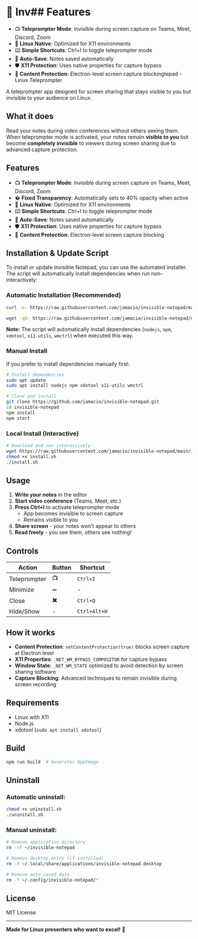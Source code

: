 # 🐧 Inv## Features

- 📺 **Teleprompter Mode**: Invisible during screen capture on Teams, Meet, Discord, Zoom
- 🐧 **Linux Native**: Optimized for X11 environments
- ⌨️ **Simple Shortcuts**: Ctrl+I to toggle teleprompter mode
- 💾 **Auto-Save**: Notes saved automatically
- 🛡️ **X11 Protection**: Uses native properties for capture bypass
- 🎯 **Content Protection**: Electron-level screen capture blockingtepad - Linux Teleprompter

A teleprompter app designed for screen sharing that stays visible to you but invisible to your audience on Linux.

## What it does

Read your notes during video conferences without others seeing them. When teleprompter mode is activated, your notes remain **visible to you** but become **completely invisible** to viewers during screen sharing due to advanced capture protection.

## Features

- 📺 **Teleprompter Mode**: Invisible during screen capture on Teams, Meet, Discord, Zoom
- � **Fixed Transparency**: Automatically sets to 40% opacity when active
- 🐧 **Linux Native**: Optimized for X11 environments
- ⌨️ **Simple Shortcuts**: Ctrl+I to toggle teleprompter mode
- 💾 **Auto-Save**: Notes saved automatically
- 🛡️ **X11 Protection**: Uses native properties for capture bypass
- 🎯 **Content Protection**: Electron-level screen capture blocking

## Installation & Update Script

To install or update Invisible Notepad, you can use the automated installer. The script will automatically install dependencies when run non-interactively:

### Automatic Installation (Recommended)

```bash
curl -o- https://raw.githubusercontent.com/jamacio/invisible-notepad/main/install.sh | bash
```

```bash
wget -qO- https://raw.githubusercontent.com/jamacio/invisible-notepad/main/install.sh | bash
```

**Note:** The script will automatically install dependencies (`nodejs`, `npm`, `xdotool`, `x11-utils`, `wmctrl`) when executed this way.

### Manual Install

If you prefer to install dependencies manually first:

```bash
# Install dependencies
sudo apt update
sudo apt install nodejs npm xdotool x11-utils wmctrl

# Clone and install
git clone https://github.com/jamacio/invisible-notepad.git
cd invisible-notepad
npm install
npm start
```

### Local Install (Interactive)

```bash
# Download and run interactively
wget https://raw.githubusercontent.com/jamacio/invisible-notepad/main/install.sh
chmod +x install.sh
./install.sh
```

## Usage

1. **Write your notes** in the editor
2. **Start video conference** (Teams, Meet, etc.)
3. **Press Ctrl+I** to activate teleprompter mode
   - App becomes invisible to screen capture
   - Remains visible to you
4. **Share screen** - your notes won't appear to others
5. **Read freely** - you see them, others see nothing!

## Controls

| Action       | Button | Shortcut     |
| ------------ | ------ | ------------ |
| Teleprompter | 📺     | `Ctrl+I`     |
| Minimize     | ➖     | -            |
| Close        | ✖️     | `Ctrl+Q`     |
| Hide/Show    | -      | `Ctrl+Alt+H` |

## How it works

- **Content Protection**: `setContentProtection(true)` blocks screen capture at Electron level
- **X11 Properties**: `_NET_WM_BYPASS_COMPOSITOR` for capture bypass
- **Window State**: `_NET_WM_STATE` optimized to avoid detection by screen sharing software
- **Capture Blocking**: Advanced techniques to remain invisible during screen recording

## Requirements

- Linux with X11
- Node.js
- xdotool (`sudo apt install xdotool`)

## Build

```bash
npm run build  # Generates AppImage
```

## Uninstall

### Automatic uninstall:

```bash
chmod +x uninstall.sh
./uninstall.sh
```

### Manual uninstall:

```bash
# Remove application directory
rm -rf ~/invisible-notepad

# Remove desktop entry (if installed)
rm -f ~/.local/share/applications/invisible-notepad.desktop

# Remove auto-saved data
rm -f ~/.config/invisible-notepad/*
```

## License

MIT License

---

**Made for Linux presenters who want to excel!** 🚀
